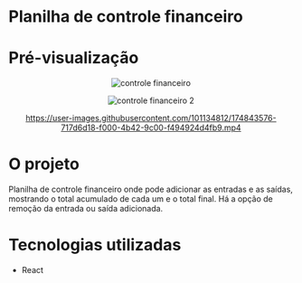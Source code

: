 # Planilha de controle financeiro 

# Pré-visualização
<div align="center">

![controle financeiro](https://user-images.githubusercontent.com/101134812/174843588-7479b9ca-4222-4c65-8c10-5d22cc5ef9f5.png)

![controle financeiro 2](https://user-images.githubusercontent.com/101134812/174843583-1f0376d1-5ee4-4d52-92ac-69f38526c521.png)
  
https://user-images.githubusercontent.com/101134812/174843576-717d6d18-f000-4b42-9c00-f494924d4fb9.mp4

</div>

# O projeto
Planilha de controle financeiro onde pode adicionar as entradas e as saídas, mostrando o total acumulado de cada um e o total final.
Há a opção de remoção da entrada ou saída adicionada. 

# Tecnologias utilizadas
* React
